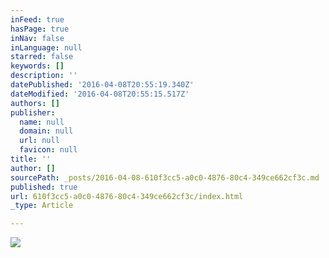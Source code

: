 ```yaml
---
inFeed: true
hasPage: true
inNav: false
inLanguage: null
starred: false
keywords: []
description: ''
datePublished: '2016-04-08T20:55:19.340Z'
dateModified: '2016-04-08T20:55:15.517Z'
authors: []
publisher:
  name: null
  domain: null
  url: null
  favicon: null
title: ''
author: []
sourcePath: _posts/2016-04-08-610f3cc5-a0c0-4876-80c4-349ce662cf3c.md
published: true
url: 610f3cc5-a0c0-4876-80c4-349ce662cf3c/index.html
_type: Article

---
```

![](https://the-grid-user-content.s3-us-west-2.amazonaws.com/d945eeed-ced2-49df-996f-0874e9ace998.jpg)
